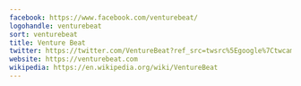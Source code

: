```yaml
---
facebook: https://www.facebook.com/venturebeat/
logohandle: venturebeat
sort: venturebeat
title: Venture Beat
twitter: https://twitter.com/VentureBeat?ref_src=twsrc%5Egoogle%7Ctwcamp%5Eserp%7Ctwgr%5Eauthor
website: https://venturebeat.com
wikipedia: https://en.wikipedia.org/wiki/VentureBeat
---
```

